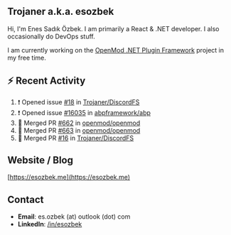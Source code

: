 ##  Trojaner a.k.a. esozbek
Hi, I'm Enes Sadık Özbek. I am primarily a React & .NET developer. I also occasionally do DevOps stuff.

I am currently working on the [OpenMod .NET Plugin Framework](https://github.com/openmod/openmod) project in my free time. 

## :zap: Recent Activity

<!--START_SECTION:activity-->
1. ❗️ Opened issue [#18](https://github.com/Trojaner/DiscordFS/issues/18) in [Trojaner/DiscordFS](https://github.com/Trojaner/DiscordFS)
2. ❗️ Opened issue [#16035](https://github.com/abpframework/abp/issues/16035) in [abpframework/abp](https://github.com/abpframework/abp)
3. 🎉 Merged PR [#662](https://github.com/openmod/openmod/pull/662) in [openmod/openmod](https://github.com/openmod/openmod)
4. 🎉 Merged PR [#663](https://github.com/openmod/openmod/pull/663) in [openmod/openmod](https://github.com/openmod/openmod)
5. 🎉 Merged PR [#16](https://github.com/Trojaner/DiscordFS/pull/16) in [Trojaner/DiscordFS](https://github.com/Trojaner/DiscordFS)
<!--END_SECTION:activity-->

## Website / Blog
[https://esozbek.me](https://esozbek.me)

## Contact
- **Email**: es.ozbek (at) outlook (dot) com
- **LinkedIn**: [/in/esozbek](https://linkedin.com/in/esozbek)
